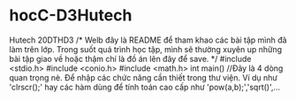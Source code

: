 # hocC-D3Hutech
Hutech 20DTHD3
/*
Welb đây là README để tham khao các bài tập mình đã làm trên lớp. Trong suốt quá trình học tập, mình sẽ thường xuyên up những bài tập giao về hoặc thậm chí là đồ án lên đây để save.
*/
#include <stdio.h> 
#include <conio.h>
#include <math.h>
int main() //Đãy là 4 dòng quan trọng nè. Để nhập các chức năng cần thiết trong thư viện. Ví dụ như 'clrscr();' hay các hàm dùng để tính toán cao cấp như 'pow(a,b);','sqrt()',...

